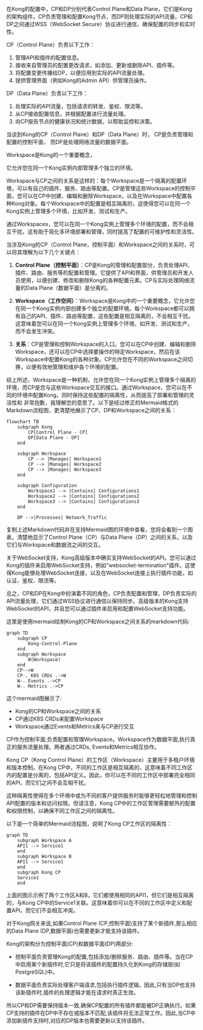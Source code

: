 在Kong的配置中，CP和DP分别代表Control Plane和Data Plane，它们是Kong的架构组件。CP负责管理和配置Kong节点，而DP则处理实际的API流量。CP和DP之间通过WSS（WebSocket Secure）协议进行通信，确保配置的同步和实时性。

CP（Control Plane）负责以下工作：
1. 管理API和插件的配置信息。
2. 接收来自管理员的配置更改请求，如添加、更新或删除API、插件等。
3. 将配置变更传播给DP，以便应用到实际的API流量处理。
4. 提供管理界面（例如Kong的Admin API）供管理员操作。

DP（Data Plane）负责以下工作：
1. 处理实际的API流量，包括请求的转发、鉴权、限流等。
2. 从CP接收配置信息，并根据配置进行流量处理。
3. 向CP报告节点的健康状况和统计数据，以帮助监控和决策。


当谈到Kong的CP（Control Plane）和DP（Data Plane）时，
CP是负责管理和配置的控制平面，
而DP是处理网络流量的数据平面。

Workspace是Kong的一个重要概念，

它允许您在同一个Kong实例内部管理多个独立的环境。

Workspace与CP之间的关系是这样的：每个Workspace是一个隔离的配置环境，可以有自己的插件、服务、路由等配置。CP是管理这些Workspace的控制平面，您可以在CP中创建、编辑和删除Workspace，以及在Workspace中配置各种Kong对象。每个Workspace中的配置是相互隔离的，这使得您可以在同一个Kong实例上管理多个环境，比如开发、测试和生产。

通过Workspaces，您可以在同一个Kong实例上管理多个环境的配置，而不会相互干扰。这有助于简化多环境部署和管理，同时提高了配置的可维护性和灵活性。

当涉及Kong的CP（Control Plane，控制平面）和Workspace之间的关系时，可以将其理解为以下几个关键点：

1. **Control Plane（控制平面）**：CP是Kong的管理和配置部分，负责处理API、插件、路由、服务等的配置和管理。它提供了API和界面，供管理员和开发人员使用，以便创建、修改和删除Kong的各种配置元素。CP与实际处理网络流量的Data Plane（数据平面）是分离的。

2. **Workspace（工作空间）**：Workspace是Kong中的一个重要概念，它允许您在同一个Kong实例内部创建多个独立的配置环境。每个Workspace都可以拥有自己的API、插件、路由等配置，这些配置是相互隔离的，不会相互干扰。这意味着您可以在同一个Kong实例上管理多个环境，如开发、测试和生产，而不会发生冲突。

3. **关系**：CP是管理和控制Workspace的入口。您可以在CP中创建、编辑和删除Workspace，还可以在CP中选择要操作的特定Workspace，然后在该Workspace中配置Kong的各种对象。CP允许您在不同的Workspace之间切换，以便有效地管理和维护各个环境的配置。

综上所述，Workspace是一种机制，允许您在同一个Kong实例上管理多个隔离的环境，而CP是您与这些Workspace交互的接口。通过Workspace，您可以在不同的环境中配置Kong，同时保持这些配置的隔离性，从而提高了部署和管理的灵活性和
非常抱歉，我理解您的意思了。以下是经过修正的Mermaid格式的Markdown流程图，更清楚地展示了CP、DP和Workspace之间的关系：

```mermaid
flowchart TB
    subgraph Kong
        CP[Control Plane - CP]
        DP[Data Plane - DP]
    end

    subgraph Workspace
        CP --> |Manages| Workspace1
        CP --> |Manages| Workspace2
        CP --> |Manages| Workspace3
    end

    subgraph Configuration
        Workspace1 --> |Contains| Configurations1
        Workspace2 --> |Contains| Configurations2
        Workspace3 --> |Contains| Configurations3
    end

    DP -->|Processes| Network_Traffic
```

复制上述Markdown代码并在支持Mermaid图的环境中查看，您将会看到一个图表，清楚地显示了Control Plane（CP）与Data Plane（DP）之间的关系，以及它们与Workspace和数据流之间的交互。

关于WebSocket支持，Kong高级版本中确实支持WebSocket的API。您可以通过Kong的插件来启用WebSocket支持，例如"websocket-termination"插件。这使得Kong能够处理WebSocket连接，以及在WebSocket连接上执行插件功能，如认证、鉴权、限流等。

总之，CP和DP在Kong中扮演着不同的角色，CP负责配置和管理，DP负责实际的API流量处理，它们通过WSS协议进行通信以保持同步。高级版本的Kong支持WebSocket的API，并且您可以通过插件来启用和配置WebSocket支持功能。


这里是使用mermaid绘制Kong的CP和Workspace之间关系的markdown代码:

```mermaid
graph TD
    subgraph CP
        Kong-Control-Plane
    end
    subgraph Workspace
        W(Workspace)
    end
    CP-->W
    CP-. K8S CRDs .->W
    W-. Events .->CP
    W-. Metrics .->CP
```

这个mermaid图展示了:

- Kong的CP和Workspace之间的关系
- CP通过K8S CRDs来配置Workspace
- Workspace通过Events和Metrics来与CP进行交互

CP作为控制平面,负责配置和管理Workspace。Workspace作为数据平面,执行真正的服务流量处理。两者通过CRDs, Events和Metrics相互协作。

Kong CP（Kong Control Plane）的工作区（Workspace）主要用于多租户环境和版本控制。在Kong CP中，不同的工作区是相互隔离的，这意味着不同工作区内的配置是分离的，包括API定义。因此，你可以在不同的工作区中部署完全相同的API，而它们之间不会互相干扰。

这种隔离性使得在多个环境中或为不同的客户提供服务时能够更轻松地管理和控制API配置的版本和访问权限。但请注意，Kong CP中的工作区管理需要额外的配置和权限控制，以确保不同工作区之间的隔离性。

以下是一个简单的Mermaid流程图，说明了Kong CP工作区的隔离性：

```mermaid
graph TD
    subgraph Workspace A
    API1 --> Service1
    end
    subgraph Workspace B
    API1 --> Service1
    end
    subgraph Kong CP
    Service1
    end
```

上面的图示示例了两个工作区A和B，它们都使用相同的API1，但它们是相互隔离的，与Kong CP中的Service1关联。这意味着你可以在不同的工作区中定义和配置API，而它们不会相互冲突。



对于Kong网关来说,如果Control Plane (CP,控制平面)支持了某个新插件,那么相应的Data Plane (DP,数据平面)也需要更新才能支持该插件。

Kong的架构分为控制平面(CP)和数据平面(DP)两部分:

- 控制平面负责管理Kong的配置,包括添加/删除服务、路由、插件等。当在CP中启用某个新插件时,它只是将该插件的配置持久化到Kong的存储层(如PostgreSQL)中。

- 数据平面负责实际处理客户端请求,包括执行插件逻辑。因此,只有当DP也支持该新插件时,插件的处理逻辑才能在请求时真正生效。

所以CP和DP需要保持版本一致,确保CP配置的所有插件都能被DP正确执行。如果CP支持的插件在DP中不存在或版本不匹配,该插件将无法正常工作。因此,当CP中添加新插件支持时,对应的DP版本也需要更新以支持该插件。
